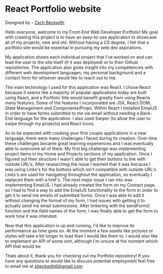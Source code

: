 # React Portfolio website

Designed by - [Zach Beckwith](https://github.com/ZBeckwith6)

Hello everyone, welcome to my Front-End Web Developer Portfolio! My goal with creating this project is to have an easy-to-use application to showcase all of my projects, new and old. Without having a CS degree, I felt that a portfolio site would be essential in pursuing my web dev aspirations.

My application shows each individual project that I've worked on and can lead the user to the site itself (if it was deployed) or to their Github repositories. The application also gives insight into my competencies with different web development languages, my personal background and a contact form for whoever would like to reach out to me.

The main technology I used for this application was React. I chose React because it seems like a majority of popular applications today are built using React, and a Portfolio Site would benefit greatly from using Reacts many features. Some of the features I incorporated are JSX, React DOM, State Management and Components/Props. Within React I installed EmailJS in order to have forms submitted to me via email without needing a Back-End language for the application. I also used Swiper (to allow the user to swipe through my projects) and React Icons.

As to be expected with creating your first couple applications in a new language, there were many challenges I faced during its creation. Over time these challenges became great learning experiences and I was eventually able to overcome all of them. My first big challenge was implementing project items in my Home and Projects sections of my application. Once I figured out their structure I wasn't able to get their buttons to link with outside URL's. After researching the issue I learned that it was because I was using Links's for the buttons which isn't compatible with outside URL's. Links's are used for navigating throughout the application, so eventually I replaced them with a href's. The next major issue I ran into was implementing EmailJS. I had already created the form on my Contact page, so I had to find a way to add the EmailJS functionality to the form in order to get it to send me emails of submitted forms. Once I was able to add it without changing the format of my form, I had issues with getting it to actually send me email submissions. After tinkering with the sendForm() function and the field names of the form, I was finally able to get the form to work how it was intended.

Now that this application is up and running, I'd like to improve its performance as time goes on. At the moment a few assets like pictures or styles will take a bit longer to load than I would like them to. I would also like to implement an API of some sort, although I'm unsure at the moment which API that would be.

Thats about it, thank you for checking out my Portfolio repository! If you have any questions or would like to discuss potential employment feel free to email me at zbeckwith6@gmail.com
